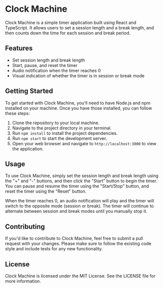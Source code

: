 # Clock Machine

Clock Machine is a simple timer application built using React and TypeScript. It allows users to set a session length and a break length, and then counts down the time for each session and break period.

## Features

- Set session length and break length
- Start, pause, and reset the timer
- Audio notification when the timer reaches 0
- Visual indication of whether the timer is in session or break mode

## Getting Started

To get started with Clock Machine, you'll need to have Node.js and npm installed on your machine. Once you have those installed, you can follow these steps:

1. Clone the repository to your local machine.
2. Navigate to the project directory in your terminal.
3. Run `npm install` to install the project dependencies.
4. Run `npm start` to start the development server.
5. Open your web browser and navigate to `http://localhost:3000` to view the application.

## Usage

To use Clock Machine, simply set the session length and break length using the "+" and "-" buttons, and then click the "Start" button to begin the timer. You can pause and resume the timer using the "Start/Stop" button, and reset the timer using the "Reset" button.

When the timer reaches 0, an audio notification will play and the timer will switch to the opposite mode (session or break). The timer will continue to alternate between session and break modes until you manually stop it.

## Contributing

If you'd like to contribute to Clock Machine, feel free to submit a pull request with your changes. Please make sure to follow the existing code style and include tests for any new functionality.

## License

Clock Machine is licensed under the MIT License. See the LICENSE file for more information.